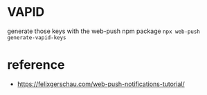 
# VAPID
generate those keys with the web-push npm package
``` npx web-push generate-vapid-keys ```


# reference 
- https://felixgerschau.com/web-push-notifications-tutorial/